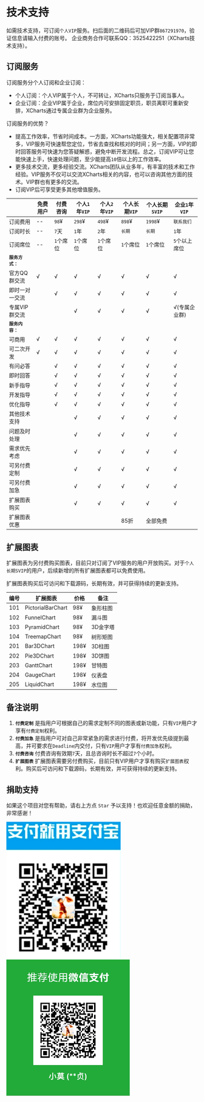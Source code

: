 # 技术支持

如需技术支持，可订阅`个人VIP`服务。扫后面的二维码后可加VIP群`867291970`，验证信息请输入付费的账号。  企业商务合作可联系QQ：3525422251（XCharts技术支持）。

## 订阅服务

订阅服务分个人订阅和企业订阅：

- 个人订阅：个人VIP属于个人，不可转让，XCharts只服务于订阅当事人。
- 企业订阅：企业VIP属于企业，席位内可安排固定职员，职员离职可重新安排，XCharts通过专属企业群为企业服务。

订阅服务的优势？

- 提高工作效率，节省时间成本。一方面，XCharts功能强大，相关配置项非常多，VIP服务可快速帮您定位，节省去查找和核对的时间；另一方面，VIP的即时回答服务可快速为您答疑解惑，避免中断开发流程。总之，订阅VIP可让您能快速上手，快速处理问题，至少能提高`10`倍以上的工作效率。
- 更多技术交流，更多经验交流。XCharts团队从业多年，有丰富的技术和工作经验。VIP服务不仅可以交流XCharts相关的内容，也可以咨询其他方面的技术。VIP群也有更多的交流。
- 订阅VIP后可享受更多其他增值服务。

| |免费用户|付费咨询|个人`1`年`VIP`|个人`2`年`VIP` | 个人长期`VIP` | 个人长期`SVIP` | 企业`1`年`VIP` |
| ----- |--|--|--|--|--|--|--|
| 订阅费用 | --  | `98`¥   | `298`¥ | `498`¥ | `898`¥ | `1998`¥ | `联系我们` |
| 订阅时长 | -- | `7`天 | `1`年 | `2`年 | `长期` | `长期` | `1`年
| 订阅席位 | -- | `1`个席位 | `1`个席位 | `1`个席位 | `1`个席位|`1`个席位|`5`个以上席位|
| __`服务方式：`__|
| 官方QQ群交流      | √ | √ | √ | √ | √ | √ | √ |
| 即时一对一交流     |   | √ | √ | √ | √ | √ | √ |
| 专属VIP群交流     |   |   | √ | √ | √ | √ | √(专属企业群) |
| __`服务内容：`__|
| 可商用           | √ | √ | √ | √ | √ | √ | √ |
| 可二次开发        | √ | √ | √ | √ | √ | √ | √ |
| 有问必答          |   | √ | √ | √ | √ | √ | √ |
| 即时回答          |   | √ | √ | √ | √ | √ | √ |
| 新手指导          |   | √ | √ | √ | √ | √ | √ |
| 开发指导          |   | √ | √ | √ | √ | √ | √ |
| 优化指导          |   | √ | √ | √ | √ | √ | √ |
| 其他技术支持       |   |   | √ | √ | √ | √ | √ |
| 问题及时处理       |   |   | √ | √ | √ | √ | √ |
| 需求优先考虑       |   |   | √ | √ | √ | √ | √ |
| 可另付费定制       |   |   | √ | √ | √ | √ | √ |
| 可另付费加急       |   |   | √ | √ | √ | √ | √ |
| 扩展图表购买       |   |   | √ | √ | √ | √ | √ |
| 扩展图表优惠       |   |   |   |   | 85折 | 全部免费 |  |

## 扩展图表

扩展图表为另付费购买图表，目前只对订阅了VIP服务的用户开放购买。对于`个人长期SVIP`的用户，后续新增的所有扩展图表都可以免费使用。

扩展图表购买后可访问和下载源码，长期有效，并可获得持续的更新支持。

|编号|扩展图表|价格|备注|
|--|--|--|--|
| 101 | PictorialBarChart | 98¥   | 象形柱图 |
| 102 | FunnelChart       | 98¥   | 漏斗图 |
| 103 | PyramidChart      | 98¥   | 3D金字塔 |
| 104 | TreemapChart      | 98¥   | 树形矩图 |
| 201 | Bar3DChart        | 198¥  | 3D柱图 |
| 202 | Pie3DChart        | 198¥  | 3D饼图 |
| 203 | GanttChart        | 198¥  | 甘特图 |
| 204 | GaugeChart        | 198¥  | 仪表盘 |
| 205 | LiquidChart       | 198¥  | 水位图 |


## 备注说明

1. __`付费定制`__ 是指用户可根据自己的需求定制不同的图表或新功能，只有`VIP`用户才享有`付费定制`权利。
2. __`付费加急`__ 是指用户可对自己非常紧急的需求进行付费，将开发优先级提到最高，并可要求在`Deadline`内交付，只有`VIP`用户才享有`付费加急`权利。
3. __`付费咨询`__ 付费咨询有效期`7`天，且总咨询时长不超过`7`个小时。
4. __`扩展图表`__ 扩展图表需要另付费购买，目前只有VIP用户才享有购买`扩展图表`权利。购买后可访问和下载源码，长期有效，并可获得持续的更新支持。

## 捐助支持

如果这个项目对您有帮助，请右上方点 `Star` 予以支持！也欢迎任意金额的捐助，非常感谢！

![alipay-qrcode](res/alipay.png)
![wechat-qrcode](res/wechat.png)
